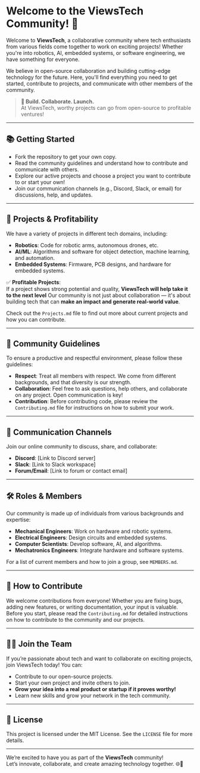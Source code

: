 # Welcome to the ViewsTech Community! 🚀

Welcome to **ViewsTech**, a collaborative community where tech enthusiasts from various fields come together to work on exciting projects! Whether you're into robotics, AI, embedded systems, or software engineering, we have something for everyone.

We believe in open-source collaboration and building cutting-edge technology for the future. Here, you'll find everything you need to get started, contribute to projects, and communicate with other members of the community.

> **🚀 Build. Collaborate. Launch.**  
> At ViewsTech, worthy projects can go from open-source to profitable ventures!

---

## 📚 Getting Started

- Fork the repository to get your own copy.
- Read the community guidelines and understand how to contribute and communicate with others.
- Explore our active projects and choose a project you want to contribute to or start your own!
- Join our communication channels (e.g., Discord, Slack, or email) for discussions, help, and updates.

---

## 🤖 Projects & Profitability

We have a variety of projects in different tech domains, including:

- **Robotics**: Code for robotic arms, autonomous drones, etc.
- **AI/ML**: Algorithms and software for object detection, machine learning, and automation.
- **Embedded Systems**: Firmware, PCB designs, and hardware for embedded systems.

✅ **Profitable Projects**:  
If a project shows strong potential and quality, **ViewsTech will help take it to the next level** 
Our community is not just about collaboration — it's about building tech that can **make an impact and generate real-world value**.

Check out the `Projects.md` file to find out more about current projects and how you can contribute.

---

## 📝 Community Guidelines

To ensure a productive and respectful environment, please follow these guidelines:

- **Respect**: Treat all members with respect. We come from different backgrounds, and that diversity is our strength.
- **Collaboration**: Feel free to ask questions, help others, and collaborate on any project. Open communication is key!
- **Contribution**: Before contributing code, please review the `Contributing.md` file for instructions on how to submit your work.

---

## 📢 Communication Channels

Join our online community to discuss, share, and collaborate:

- **Discord**: [Link to Discord server]
- **Slack**: [Link to Slack workspace]
- **Forum/Email**: [Link to forum or contact email]

---

## 🛠️ Roles & Members

Our community is made up of individuals from various backgrounds and expertise:

- **Mechanical Engineers**: Work on hardware and robotic systems.
- **Electrical Engineers**: Design circuits and embedded systems.
- **Computer Scientists**: Develop software, AI, and algorithms.
- **Mechatronics Engineers**: Integrate hardware and software systems.

For a list of current members and how to join a group, see `MEMBERS.md`.

---

## 🚀 How to Contribute

We welcome contributions from everyone! Whether you are fixing bugs, adding new features, or writing documentation, your input is valuable.  
Before you start, please read the `Contributing.md` for detailed instructions on how to contribute to the community and our projects.

---

## 🧑‍💻 Join the Team

If you’re passionate about tech and want to collaborate on exciting projects, join ViewsTech today! You can:

- Contribute to our open-source projects.
- Start your own project and invite others to join.
- **Grow your idea into a real product or startup if it proves worthy!**
- Learn new skills and grow your network in the tech community.

---

## 📜 License

This project is licensed under the MIT License. See the `LICENSE` file for more details.

---

We’re excited to have you as part of the **ViewsTech** community!  
Let’s innovate, collaborate, and create amazing technology together. 🌐🚀
